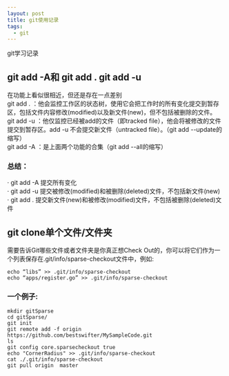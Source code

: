 ```yaml
---
layout: post
title: git使用记录
tags:
  - git
---
```


git学习记录  

## git add -A和 git add .   git add -u  
在功能上看似很相近，但还是存在一点差别  
git add . ：他会监控工作区的状态树，使用它会把工作时的所有变化提交到暂存区，包括文件内容修改(modified)以及新文件(new)，但不包括被删除的文件。  
git add -u ：他仅监控已经被add的文件（即tracked file），他会将被修改的文件提交到暂存区。add -u 不会提交新文件（untracked file）。（git add --update的缩写）  
git add -A ：是上面两个功能的合集（git add --all的缩写）  
### 总结：  
·  git add -A  提交所有变化  
·  git add -u  提交被修改(modified)和被删除(deleted)文件，不包括新文件(new)  
·  git add .  提交新文件(new)和被修改(modified)文件，不包括被删除(deleted)文件  
## git clone单个文件/文件夹  
需要告诉Git哪些文件或者文件夹是你真正想Check Out的，你可以将它们作为一个列表保存在.git/info/sparse-checkout文件中，例如:
```code
echo “libs” >> .git/info/sparse-checkout
echo “apps/register.go” >> .git/info/sparse-checkout
```
### 一个例子:
```code
mkdir gitSparse
cd gitSparse/
git init
git remote add -f origin https://github.com/bestswifter/MySampleCode.git
ls
git config core.sparsecheckout true
echo "CornerRadius" >> .git/info/sparse-checkout
cat ./.git/info/sparse-checkout 
git pull origin  master 
```



